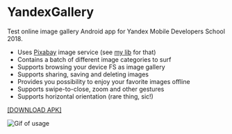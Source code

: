 # YandexGallery

Test online image gallery Android app for Yandex Mobile Developers School 2018. 

* Uses [Pixabay](https://pixabay.com) image service (see [my lib](https://github.com/BlizzedRu/Pixabay-Lib) for that)
* Contains a batch of different image categories to surf 
* Supports browsing your device FS as image gallery
* Supports sharing, saving and deleting images
* Provides you possibility to enjoy your favorite images offline
* Supports swipe-to-close, zoom and other gestures
* Supports horizontal orientation (rare thing, sic!)

[[DOWNLOAD APK]](https://blizzed.ru/YandexGallery.apk)

![Gif of usage](landscape.gif)
 
